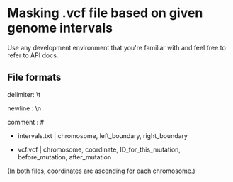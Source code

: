 # Masking .vcf file based on given genome intervals
Use any development environment that you're familiar with and feel free to refer to API docs.


## File formats
delimiter: \t

newline  : \n

comment  : #
- intervals.txt | chromosome, left_boundary, right_boundary

- vcf.vcf       | chromosome, coordinate, ID_for_this_mutation, before_mutation, after_mutation

(In both files, coordinates are ascending for each chromosome.)
 
